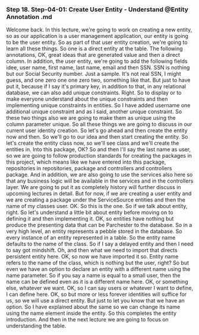 ### Step 18. Step-04-01: Create User Entity - Understand @Entity Annotation .md
Welcome back.  In this lecture, we're going to work on creating a new entity, so as our application is a user management  application, our entity is going to be the user entity.  So as part of that user entity creation, we're going to learn all these things.  So one is a direct entity at the table.  The following annotations, OK, great ideas that are generated value and then a direct column.  In addition, the user entity, we're going to add the following fields idee, user name, first name,  last name, email and then SSN.  SSN is nothing but our Social Security number.  Just a sample.  It's not real SSN, I might guess, and one zero one one zero two, something like that.  But just to have put it, because if I say it's primary key, in addition to that, in any relational  database, we can also add unique constraints.  Right.  So to display or to make everyone understand about the unique constraints and then implementing unique  constraints in entities.  So I have added username one additional unique constraint and as I said, another unique constraint.  So these two things also we are going to make them as unique using the column parameter unique.  So all these things we are going to discuss in our current user identity creation.  So let's go ahead and then create the entity now and then.  So we'll go to our idea and then start creating the entity.  So let's create the entity class now, so we'll see class and we'll create the entities in.  Into this package, OK?  So and then I'll say the last name as user, so we are going to follow production standards for creating  the packages in this project, which means like we have entered into this package, repositories in  repositories, package and controllers and controllers package.  And in addition, we are also going to use the services also here so that any business logic will be  available in the services and in the controllers layer.  We are going to put it as completely history will further discuss in upcoming lectures in detail.  But for now, if we are creating a user entity and we are creating a package under the ServiceSource  entities and then the name of my classes user.  OK.  So this is the one.  So if we talk about entity, right.  So let's understand a little bit about entity before moving on to defining it and then implementing  it.  OK, so entities have nothing but produce the presenting data that can be Parchester to the database.  So in a very high level, an entity represents a pebble stored in the database.  So every instance of an entity represented in a table.  So the entity name defaults to the name of the class.  So if I say a delayed entity and then I need to say got mindshift.  Oh, and then what we need to import that directs persistent entity here.  OK, so now we have imported it so.  Entity name refers to the name of the class, which is nothing but the user, right?  So but even we have an option to declare an entity with a different name using the name parameter.  So if you say a name is equal to a small user, then the name can be defined even as it is a different  name here.  OK, or something else, whatever we want.  OK, so I can say users or whatever I want to define, I can define here.  OK, so but more or less forever identities will suffice for us, so we will use a direct entity.  But just to let you know that we have an option.  So I have explained about the same so we can change its name using the name element inside the entity.  So this completes the entity introduction.  And then in the next lecture we are going to focus on understanding the table.  